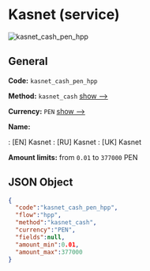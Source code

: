 
# Kasnet (service) 
![kasnet_cash_pen_hpp](https://static.openfintech.io/payment_methods/kasnet_cash_pen_hpp/logo.svg?w=400&c=v0.59.26#w200)  

## General 
 
**Code:** `kasnet_cash_pen_hpp` 
 
**Method:** `kasnet_cash` 
 [show -->](/payment-methods/kasnet_cash/) 
 
**Currency:** `PEN` [show -->](/currencies/PEN/) 
 
**Name:** 
 
:	[EN] Kasnet 
:	[RU] Kasnet 
:	[UK] Kasnet 
 
**Amount limits:** from `0.01` to `377000` PEN 

## JSON Object 

```json
{
  "code":"kasnet_cash_pen_hpp",
  "flow":"hpp",
  "method":"kasnet_cash",
  "currency":"PEN",
  "fields":null,
  "amount_min":0.01,
  "amount_max":377000
}
```  

